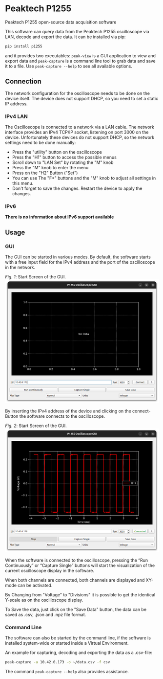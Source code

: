 # Peaktech P1255

Peaktech P1255 open-source data acquisition software

This software can query data from the Peaktech P1255 oscilloscope via LAN, decode and export the data. It can be installed via pip:

```bash
pip install p1255
```
and it provides two executables: `peak-view` is a GUI application to view and export data and `peak-capture` is a command line tool to grab data and save it to a file.
Use `peak-capture --help` to see all available options.

## Connection

The network configuration for the oscilloscope needs to be done on the device itself. The device does not support DHCP, so you need to set a static IP address.

### IPv4 LAN

The Oscilloscope is connected to a network via a LAN cable. The network interface provides an IPv4 TCP/IP socket, listening on port 3000 on the device. Unfortunately these devices do not support DHCP, so the network settings need to be done manually:
- Press the "utility" button on the oscilloscope
- Press the "H1" button to access the possible menus
- Scroll down to "LAN Set" by rotating the "M" knob
- Press the "M" knob to enter the menu
- Press on the "H2" Button ("Set")
- You can use The "F*" buttons and the "M" knob to adjust all settings in this menu.
- Don't forget to save the changes. Restart the device to apply the changes.

### IPv6

**There is no information about IPv6 support available**

## Usage 

### GUI 

The GUI can be started in various modes. By default, the software starts with a free input field for the IPv4 address and the port of the oscilloscope in the network.

*Fig. 1*: Start Screen of the GUI.  
                    ![Figure 1](docs/Start_screen.png)

By inserting the IPv4 address of the device and clicking on the connect-Button the software connects to the oscilloscope. 


*Fig. 2*: Start Screen of the GUI.  
                    ![Figure 2](docs/Readout.png)

When the software is connected to the oscilloscope, pressing the “Run Continuously” or “Capture Single” buttons will start the visualization of the current oscilloscope display in the software.

When both channels are connected, both channels are displayed and XY-mode can be activated.

By Changing from "Voltage" to "Divisions" it is possible to get the identical Y-scale as on the oscilloscope display.

To Save the data, just click on the "Save Data" button, the data can be saved as .csv, .json and .npz file format.

### Command Line

The software can also be started by the command line, if the software is installed system-wide or started inside a Virtual Environment.

An example for capturing, decoding and exporting the data as a .csv-file: 
```bash
peak-capture -a 10.42.0.173 -o ~/data.csv -f csv
```
The command `peak-capture --help`  also provides assistance.